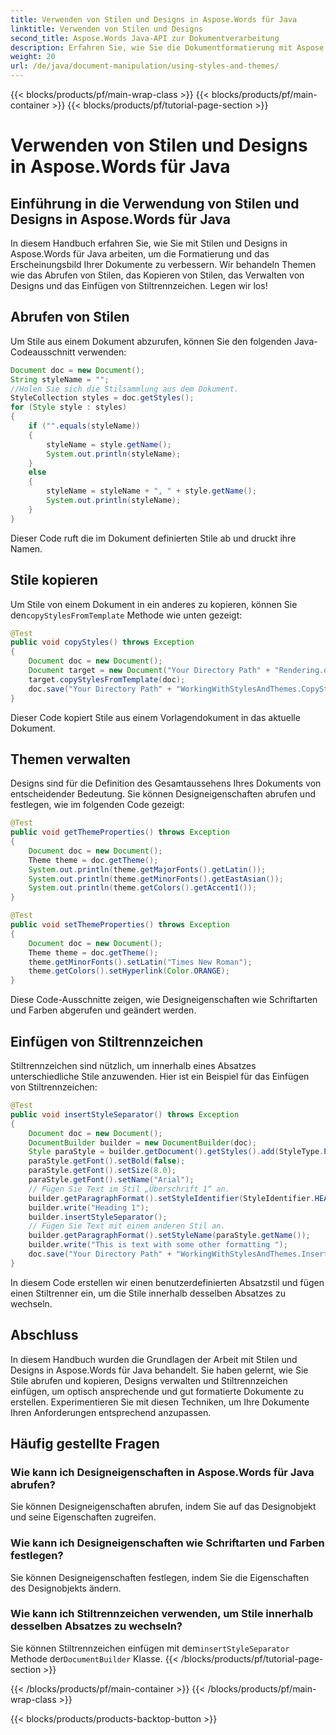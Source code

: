 ```yaml
---
title: Verwenden von Stilen und Designs in Aspose.Words für Java
linktitle: Verwenden von Stilen und Designs
second_title: Aspose.Words Java-API zur Dokumentverarbeitung
description: Erfahren Sie, wie Sie die Dokumentformatierung mit Aspose.Words für Java verbessern. Entdecken Sie Stile, Themen und mehr in diesem umfassenden Handbuch mit Quellcodebeispielen.
weight: 20
url: /de/java/document-manipulation/using-styles-and-themes/
---
```


{{< blocks/products/pf/main-wrap-class >}}
{{< blocks/products/pf/main-container >}}
{{< blocks/products/pf/tutorial-page-section >}}

# Verwenden von Stilen und Designs in Aspose.Words für Java


## Einführung in die Verwendung von Stilen und Designs in Aspose.Words für Java

In diesem Handbuch erfahren Sie, wie Sie mit Stilen und Designs in Aspose.Words für Java arbeiten, um die Formatierung und das Erscheinungsbild Ihrer Dokumente zu verbessern. Wir behandeln Themen wie das Abrufen von Stilen, das Kopieren von Stilen, das Verwalten von Designs und das Einfügen von Stiltrennzeichen. Legen wir los!

## Abrufen von Stilen

Um Stile aus einem Dokument abzurufen, können Sie den folgenden Java-Codeausschnitt verwenden:

```java
Document doc = new Document();
String styleName = "";
//Holen Sie sich die Stilsammlung aus dem Dokument.
StyleCollection styles = doc.getStyles();
for (Style style : styles)
{
    if ("".equals(styleName))
    {
        styleName = style.getName();
        System.out.println(styleName);
    }
    else
    {
        styleName = styleName + ", " + style.getName();
        System.out.println(styleName);
    }
}
```

Dieser Code ruft die im Dokument definierten Stile ab und druckt ihre Namen.

## Stile kopieren

 Um Stile von einem Dokument in ein anderes zu kopieren, können Sie den`copyStylesFromTemplate` Methode wie unten gezeigt:

```java
@Test
public void copyStyles() throws Exception
{
    Document doc = new Document();
    Document target = new Document("Your Directory Path" + "Rendering.docx");
    target.copyStylesFromTemplate(doc);
    doc.save("Your Directory Path" + "WorkingWithStylesAndThemes.CopyStyles.docx");
}
```

Dieser Code kopiert Stile aus einem Vorlagendokument in das aktuelle Dokument.

## Themen verwalten

Designs sind für die Definition des Gesamtaussehens Ihres Dokuments von entscheidender Bedeutung. Sie können Designeigenschaften abrufen und festlegen, wie im folgenden Code gezeigt:

```java
@Test
public void getThemeProperties() throws Exception
{
    Document doc = new Document();
    Theme theme = doc.getTheme();
    System.out.println(theme.getMajorFonts().getLatin());
    System.out.println(theme.getMinorFonts().getEastAsian());
    System.out.println(theme.getColors().getAccent1());
}

@Test
public void setThemeProperties() throws Exception
{
    Document doc = new Document();
    Theme theme = doc.getTheme();
    theme.getMinorFonts().setLatin("Times New Roman");
    theme.getColors().setHyperlink(Color.ORANGE);
}
```

Diese Code-Ausschnitte zeigen, wie Designeigenschaften wie Schriftarten und Farben abgerufen und geändert werden.

## Einfügen von Stiltrennzeichen

Stiltrennzeichen sind nützlich, um innerhalb eines Absatzes unterschiedliche Stile anzuwenden. Hier ist ein Beispiel für das Einfügen von Stiltrennzeichen:

```java
@Test
public void insertStyleSeparator() throws Exception
{
    Document doc = new Document();
    DocumentBuilder builder = new DocumentBuilder(doc);
    Style paraStyle = builder.getDocument().getStyles().add(StyleType.PARAGRAPH, "MyParaStyle");
    paraStyle.getFont().setBold(false);
    paraStyle.getFont().setSize(8.0);
    paraStyle.getFont().setName("Arial");
    // Fügen Sie Text im Stil „Überschrift 1“ an.
    builder.getParagraphFormat().setStyleIdentifier(StyleIdentifier.HEADING_1);
    builder.write("Heading 1");
    builder.insertStyleSeparator();
    // Fügen Sie Text mit einem anderen Stil an.
    builder.getParagraphFormat().setStyleName(paraStyle.getName());
    builder.write("This is text with some other formatting ");
    doc.save("Your Directory Path" + "WorkingWithStylesAndThemes.InsertStyleSeparator.docx");
}
```

In diesem Code erstellen wir einen benutzerdefinierten Absatzstil und fügen einen Stiltrenner ein, um die Stile innerhalb desselben Absatzes zu wechseln.

## Abschluss

In diesem Handbuch wurden die Grundlagen der Arbeit mit Stilen und Designs in Aspose.Words für Java behandelt. Sie haben gelernt, wie Sie Stile abrufen und kopieren, Designs verwalten und Stiltrennzeichen einfügen, um optisch ansprechende und gut formatierte Dokumente zu erstellen. Experimentieren Sie mit diesen Techniken, um Ihre Dokumente Ihren Anforderungen entsprechend anzupassen.


## Häufig gestellte Fragen

### Wie kann ich Designeigenschaften in Aspose.Words für Java abrufen?

Sie können Designeigenschaften abrufen, indem Sie auf das Designobjekt und seine Eigenschaften zugreifen.

### Wie kann ich Designeigenschaften wie Schriftarten und Farben festlegen?

Sie können Designeigenschaften festlegen, indem Sie die Eigenschaften des Designobjekts ändern.

### Wie kann ich Stiltrennzeichen verwenden, um Stile innerhalb desselben Absatzes zu wechseln?

 Sie können Stiltrennzeichen einfügen mit dem`insertStyleSeparator` Methode der`DocumentBuilder` Klasse.
{{< /blocks/products/pf/tutorial-page-section >}}

{{< /blocks/products/pf/main-container >}}
{{< /blocks/products/pf/main-wrap-class >}}

{{< blocks/products/products-backtop-button >}}
